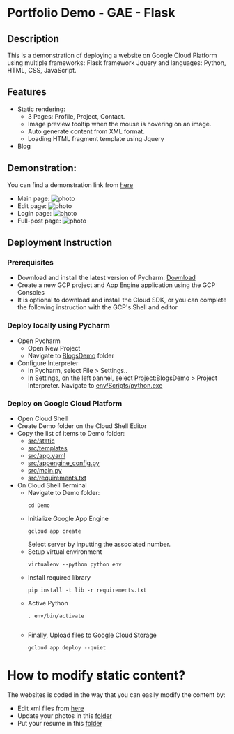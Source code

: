 # Portfolio Demo - GAE - Flask
## Description
This is a demonstration of deploying a website on Google Cloud Platform using multiple frameworks: Flask framework Jquery and languages: Python, HTML, CSS, JavaScript.

## Features
* Static rendering:
  * 3 Pages: Profile, Project, Contact.
  * Image preview tooltip when the mouse is hovering on an image.
  * Auto generate content from XML format.
  * Loading HTML fragment template using Jquery
* Blog

## Demonstration:
You can find a demonstration link from [here](https://portfolio-227204.appspot.com/)
* Main page: ![photo](https://github.com/jimmyvo2410/RrcNews/blob/master/doc/doc_Main.JPG)
* Edit page: ![photo](https://github.com/jimmyvo2410/RrcNews/blob/master/doc/doc_Edit.JPG)
* Login page: ![photo](https://github.com/jimmyvo2410/RrcNews/blob/master/doc/doc_Login.JPG)
* Full-post page: ![photo](https://github.com/jimmyvo2410/RrcNews/blob/master/doc/doc_Full.JPG)


## Deployment Instruction
### Prerequisites
 * Download and install the latest version of Pycharm: [Download](https://www.jetbrains.com/pycharm/) 
 * Create a new GCP project and App Engine application using the GCP Consoles
 * It is optional to download and install the Cloud SDK, or you can complete the following instruction with the GCP's Shell and editor 
 
### Deploy locally using Pycharm
 * Open Pycharm 
   * Open New Project
   * Navigate to [BlogsDemo](https://github.com/jimmyvo2410/Portfolio-GCP-Flask) folder
 * Configure Interpreter
   * In Pycharm, select File > Settings.. 
   * In Settings, on the left pannel, select Project:BlogsDemo > Project Interpreter. Navigate to [env/Scripts/python.exe](https://github.com/jimmyvo2410/Portfolio-GCP-Flask/blob/master/env/Scripts/python.exe)  

### Deploy on Google Cloud Platform
 * Open Cloud Shell
 * Create Demo folder on the Cloud Shell Editor
 * Copy the list of items to Demo folder:
    * [src/static](https://github.com/jimmyvo2410/Portfolio-GCP-Flask/tree/master/src/static)
    * [src/templates](https://github.com/jimmyvo2410/Portfolio-GCP-Flask/tree/master/src/templates)
    * [src/app.yaml](https://github.com/jimmyvo2410/Portfolio-GCP-Flask/blob/master/src/app.yaml)
    * [src/appengine_config.py](https://github.com/jimmyvo2410/Portfolio-GCP-Flask/blob/master/src/appengine_config.py)
    * [src/main.py](https://github.com/jimmyvo2410/Portfolio-GCP-Flask/blob/master/src/main.py)
    * [src/requirements.txt](https://github.com/jimmyvo2410/Portfolio-GCP-Flask/blob/master/src/requirements.txt)
 * On Cloud Shell Terminal
    * Navigate to Demo folder:
        ```
        cd Demo
        ```
    * Initialize Google App Engine
        ```
        gcloud app create 
        ```
        Select server by inputting the associated number.
    * Setup virtual environment
        ```
        virtualenv --python python env
        ```
    * Install required library
        ```
        pip install -t lib -r requirements.txt
        ```
    * Active Python
        ```
        . env/bin/activate
        ```
        ```
    * Finally, Upload files to Google Cloud Storage
        ```
        gcloud app deploy --quiet
        ```
    
# How to modify static content?
The websites is coded in the way that you can easily modify the content by:
* Edit xml files from [here](https://github.com/jimmyvo2410/Portfolio-GCP-Flask/tree/master/src/static/xml "xml folder")
* Update your photos in this [folder](https://github.com/jimmyvo2410/Portfolio-GCP-Flask/tree/master/src/static/images/thumb "photo folder") 
* Put your resume in this [folder](https://github.com/jimmyvo2410/Portfolio-GCP-Flask/tree/master/src/static/file "photo folder") 

